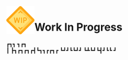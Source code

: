 <img src="/forGitReadMe/wip_icon.png" alt="Work in progress" style="float:left; width: 75px;" />
<h1>Work In Progress</h1>

┏┓┓      ┓┏┓     
┃ ┣┓┏┓┏┓┏┫┗┓┓┏┏┓┏
┗┛┛┗┗┛┛ ┗┻┗┛┗┫┛┗┗
             ┛   